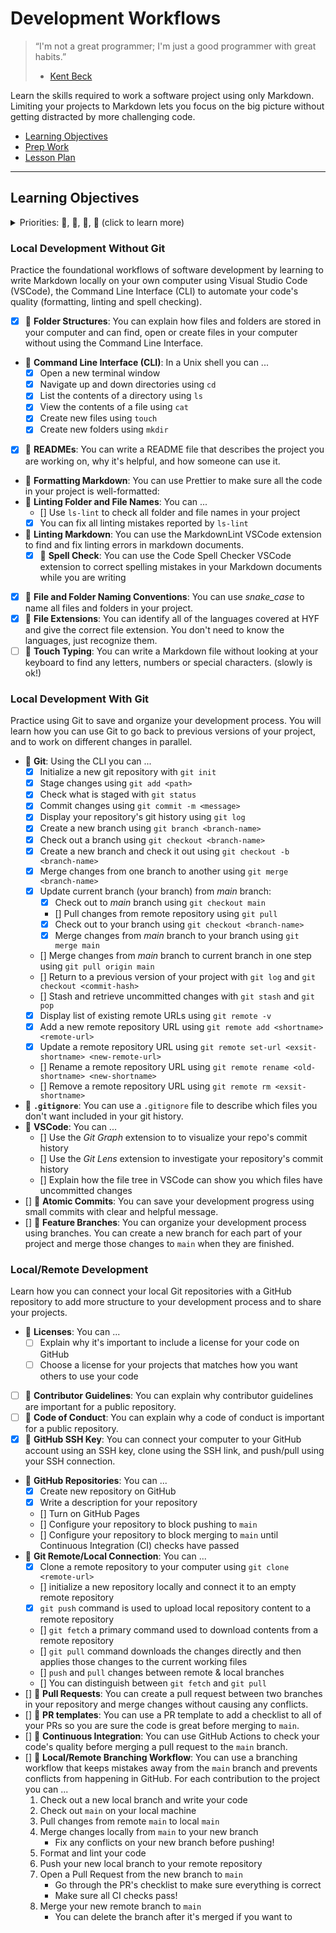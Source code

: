 # Development Workflows

> “I'm not a great programmer; I'm just a good programmer with great habits.”
>
> - [Kent Beck](https://en.wikiquote.org/wiki/Kent_Beck)

Learn the skills required to work a software project using only Markdown.
Limiting your projects to Markdown lets you focus on the big picture without
getting distracted by more challenging code.  

- [Learning Objectives](#learning-objectives)
- [Prep Work](./prep_work.md)
- [Lesson Plan](./lesson_plan.md)

---

## Learning Objectives

<details>
<summary>Priorities: 🥚, 🐣, 🐥, 🐔 (click to learn more)</summary>
<br>

There is a lot to learn in this repository. If you can't master all the material
at once, that's expected! Anything you don't master now will always be waiting
for you to review when you need it. These 4 emoji's will help you prioritize
your study time and to measure your progress:

- 🥚: Understanding this material is required, it covers the base skills you'll
  need for this module and the next. You do not need to finish all of them but
  should feel comfortable that you could with enough time.
- 🐣: You have started all of these exercises and feel you could complete them
  all if you just had more time. It may not be easy for you but with effort you
  can make it through.
- 🐥: You have studied the examples and started some exercises if you had time.
  You should have a big-picture understanding of these concepts/skills, but may
  not be confident completing the exercises.
- 🐔: These concepts or skills are not necessary but are related to this module.
  If you are finished with 🥚, 🐣 and 🐥 you can use the 🐔 exercises to push
  yourself without getting distracted from the module's main objectives.

---

</details>

### Local Development Without Git

Practice the foundational workflows of software development by learning to write
Markdown locally on your own computer using Visual Studio Code (VSCode), the
Command Line Interface (CLI) to automate your code's quality
(formatting, linting and spell checking).

- [x] 🥚 **Folder Structures**: You can explain how files and folders are stored
      in your computer and can find, open or create files in your computer
      without using the Command Line Interface.
- 🥚 **Command Line Interface (CLI)**: In a Unix shell you can ...
  - [x] Open a new terminal window
  - [x] Navigate up and down directories using `cd`
  - [x] List the contents of a directory using `ls`
  - [x] View the contents of a file using `cat`
  - [x] Create new files using `touch`
  - [x] Create new folders using `mkdir`
- [x] 🥚 **READMEs**: You can write a README file that describes the project you
      are working on, why it's helpful, and how someone can use it.
- 🥚 **Formatting Markdown**: You can use Prettier to make sure all the code in
  your project is well-formatted:
- 🥚 **Linting Folder and File Names**: You can ...
  - [] Use `ls-lint` to check all folder and file names in your project
  - [x] You can fix all linting mistakes reported by `ls-lint`
- 🥚 **Linting Markdown**: You can use the MarkdownLint VSCode extension to find
  and fix linting errors in markdown documents.
  - [x] 🥚 **Spell Check**: You can use the Code Spell Checker VSCode extension
        to correct spelling mistakes in your Markdown documents while you are
        writing
- [x] 🥚 **File and Folder Naming Conventions**: You can use _snake_case_ to
      name all files and folders in your project.
- [x] 🐣 **File Extensions**: You can identify all of the languages covered at
      HYF and give the correct file extension. You don't need to know the
      languages, just recognize them.
- [ ] 🐣 **Touch Typing**: You can write a Markdown file without looking at your
      keyboard to find any letters, numbers or special characters. (slowly is
      ok!)

### Local Development With Git

Practice using Git to save and organize your development process. You will learn
how you can use Git to go back to previous versions of your project, and to work
on different changes in parallel.

- 🥚 **Git**: Using the CLI you can ...
  - [x] Initialize a new git repository with `git init`
  - [x] Stage changes using `git add <path>`
  - [x] Check what is staged with `git status`
  - [x] Commit changes using `git commit -m <message>`
  - [x] Display your repository's git history using `git log`
  - [x] Create a new branch using `git branch <branch-name>`
  - [x] Check out a branch using `git checkout <branch-name>`
  - [x] Create a new branch and check it out using
        `git checkout -b <branch-name>`
  - [x] Merge changes from one branch to another using `git merge <branch-name>`
  - [x] Update current branch (your branch) from _main_ branch:
    - [x] Check out to _main_ branch using `git checkout main`
    - [] Pull changes from remote repository using `git pull`
    - [x] Check out to your branch using `git checkout <branch-name>`
    - [x] Merge changes from _main_ branch to your branch using `git merge main`
  - [] Merge changes from _main_ branch to current branch in one step using
        `git pull origin main`
  - [] Return to a previous version of your project with `git log` and
        `git checkout <commit-hash>`
  - [] Stash and retrieve uncommitted changes with `git stash` and `git pop`
  - [x] Display list of existing remote URLs using `git remote -v`
  - [x] Add a new remote repository URL using
        `git remote add <shortname> <remote-url>`
  - [x] Update a remote repository URL using
        `git remote set-url <exsit-shortname> <new-remote-url>`
  - [] Rename a remote repository URL using
        `git remote rename <old-shortname> <new-shortname>`
  - [] Remove a remote repository URL using `git remote rm <exsit-shortname>`
- 🥚 **`.gitignore`**: You can use a `.gitignore` file to describe which files
  you don't want included in your git history.
- 🥚 **VSCode**: You can ...
  - [] Use the _Git Graph_ extension to to visualize your repo's commit history
  - [] Use the _Git Lens_ extension to investigate your repository's commit
        history
  - [] Explain how the file tree in VSCode can show you which files have
        uncommitted changes
- [] 🥚 **Atomic Commits**: You can save your development progress using small
      commits with clear and helpful message.
- [] 🐣 **Feature Branches**: You can organize your development process using
      branches. You can create a new branch for each part of your project and
      merge those changes to `main` when they are finished.

### Local/Remote Development

Learn how you can connect your local Git repositories with a GitHub repository
to add more structure to your development process and to share your projects.

- 🥚 **Licenses**: You can ...
  - [ ] Explain why it's important to include a license for your code on GitHub
  - [ ] Choose a license for your projects that matches how you want others to
        use your code
- [ ] 🥚 **Contributor Guidelines**: You can explain why contributor guidelines
      are important for a public repository.
- [ ] 🥚 **Code of Conduct**: You can explain why a code of conduct is important
      for a public repository.
- [x] 🥚 **GitHub SSH Key**: You can connect your computer to your GitHub
      account using an SSH key, clone using the SSH link, and push/pull using
      your SSH connection.
- 🥚 **GitHub Repositories**: You can ...
  - [x] Create new repository on GitHub
  - [x] Write a description for your repository
  - [] Turn on GitHub Pages
  - [] Configure your repository to block pushing to `main`
  - [] Configure your repository to block merging to `main` until Continuous
        Integration (CI) checks have passed
- 🥚 **Git Remote/Local Connection**: You can ...
  - [x] Clone a remote repository to your computer using
        `git clone <remote-url>`
  - [] initialize a new repository locally and connect it to an empty remote
        repository
  - [x] `git push` command is used to upload local repository content to a
        remote repository
  - [] `git fetch` a primary command used to download contents from a remote
        repository
  - [] `git pull` command downloads the changes directly and then applies those
        changes to the current working files
  - [] `push` and `pull` changes between remote & local branches
  - [] You can distinguish between `git fetch` and `git pull`
- [] 🥚 **Pull Requests**: You can create a pull request between two branches
      in your repository and merge changes without causing any conflicts.
- [] 🥚 **PR templates**: You can use a PR template to add a checklist to all
      of your PRs so you are sure the code is great before merging to `main`.
- [] 🥚 **Continuous Integration**: You can use GitHub Actions to check your
      code's quality before merging a pull request to the `main` branch.
- [] 🐣 **Local/Remote Branching Workflow**: You can use a branching workflow
      that keeps mistakes away from the `main` branch and prevents conflicts
      from happening in GitHub. For each contribution to the project you can ...
  1. Check out a new local branch and write your code
  2. Check out `main` on your local machine
  3. Pull changes from remote `main` to local `main`
  4. Merge changes locally from `main` to your new branch
     - Fix any conflicts on your new branch before pushing!
  5. Format and lint your code
  6. Push your new local branch to your remote repository
  7. Open a Pull Request from the new branch to `main`
     - Go through the PR's checklist to make sure everything is correct
     - Make sure all CI checks pass!
  8. Merge your new remote branch to `main`
     - You can delete the branch after it's merged if you want to
